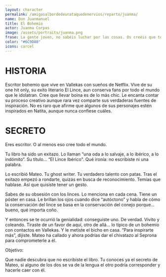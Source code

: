 ```yaml
---
layout: character
permalink: /amigasalbordedeunataquedenervios/reparto/juanma/
name: Don Juanmanuel
title: El Bohemio
actor: Juanma Corpas 
image: /assets/portraits/juanma.png
frase: La gente joven, no sabéis luchar por las cosas. Os creéis que todo es placer. Pues no, hay que sufrir. Y mucho
color: "#6C9DA0"
icons: carcel
---
```


# HISTORIA

Escritor bohemio que vive en Vallekas con sueños de Netflix. Vive de su one hit only, su exito literario El Lince, aun conserva fans por todo el mundo que le idolatran. Cree que llevar boina es de lo más chic. Le encanta contar su proceso creativo aunque rara vez comparte sus verdaderas fuentes de inspiración. No es raro que afirme que algunos de sus personajes estén inspirados en Natita, aunque nunca confiese cuáles.

# SECRETO

Eres escritor. O al menos eso cree todo el mundo.

Tu libro ha sido un exitazo.
Lo llaman “una oda a lo salvaje, a lo ibérico, a lo indómito”.
Su título… “El Lince Ibérico".
Qué ironía: no escribiste ni una palabra.

Lo escribió Mateo.
Tu ghost writer. Tu verdadero talento con patas. Tras el exitazo empezó a rondarte, quizás en busca de reconocimiento.
Temías que hablase.
Así que quisiste tener un gesto.

Sabes de su obsesión con los linces.
Lo menciona en cada cena. Tiene un póster en casa. Le brillan los ojos cuando dice “autóctono” y habla de cómo la conservación del lince se basa en la conservación del conejo porque… bueno, qué importa coño.

Y entonces se te ocurrió la genialidad:
conseguiste uno. De verdad. Vivito y coleando.
Tiraste de un favor de aquí, otro de allá… lo típico de un bohemio con contactos en Vallekas.
Y le metiste el bicho en casa.
“Para inspirarte más”, dijiste.
Mateo ha callado y ahora podrías dar el chivatazo al Seprona para comprometerle a él.

Objetivo:

Que nadie descubra que no escribiste el libro.
Tu conoces ya el secreto de Mateo, si alguno de los dos se va de la lengua el otro podría corresponder y hacerle caer con él.
